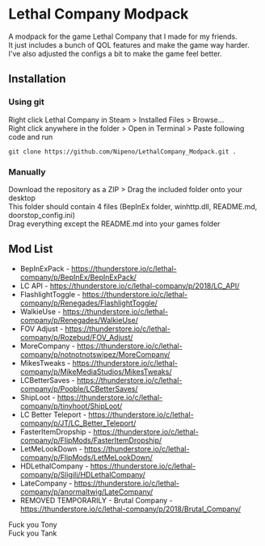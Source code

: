 # Lethal Company Modpack
A modpack for the game Lethal Company that I made for my friends.  
It just includes a bunch of QOL features and make the game way harder.  
I've also adjusted the configs a bit to make the game feel better.

## Installation

### Using git

Right click Lethal Company in Steam > Installed Files > Browse...  
Right click anywhere in the folder > Open in Terminal > Paste following code and run
```
git clone https://github.com/Nipeno/LethalCompany_Modpack.git .
```

### Manually

Download the repository as a ZIP > Drag the included folder onto your desktop  
This folder should contain 4 files (BepInEx folder, winhttp.dll, README.md, doorstop_config.ini)  
Drag everything except the README.md into your games folder

## Mod List
- BepInExPack - https://thunderstore.io/c/lethal-company/p/BepInEx/BepInExPack/
- LC API - https://thunderstore.io/c/lethal-company/p/2018/LC_API/
- FlashlightToggle - https://thunderstore.io/c/lethal-company/p/Renegades/FlashlightToggle/
- WalkieUse - https://thunderstore.io/c/lethal-company/p/Renegades/WalkieUse/
- FOV Adjust - https://thunderstore.io/c/lethal-company/p/Rozebud/FOV_Adjust/
- MoreCompany - https://thunderstore.io/c/lethal-company/p/notnotnotswipez/MoreCompany/
- MikesTweaks - https://thunderstore.io/c/lethal-company/p/MikeMediaStudios/MikesTweaks/
- LCBetterSaves - https://thunderstore.io/c/lethal-company/p/Pooble/LCBetterSaves/
- ShipLoot - https://thunderstore.io/c/lethal-company/p/tinyhoot/ShipLoot/
- LC Better Teleport - https://thunderstore.io/c/lethal-company/p/JT/LC_Better_Teleport/
- FasterItemDropship - https://thunderstore.io/c/lethal-company/p/FlipMods/FasterItemDropship/
- LetMeLookDown - https://thunderstore.io/c/lethal-company/p/FlipMods/LetMeLookDown/
- HDLethalCompany - https://thunderstore.io/c/lethal-company/p/Sligili/HDLethalCompany/
- LateCompany - https://thunderstore.io/c/lethal-company/p/anormaltwig/LateCompany/
- REMOVED TEMPORARILY - Brutal Company - https://thunderstore.io/c/lethal-company/p/2018/Brutal_Company/  

Fuck you Tony  
Fuck you Tank
